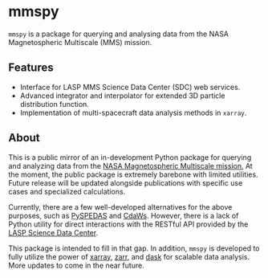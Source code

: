 mmspy
=====

`mmspy` is a package for querying and analysing data from the NASA
Magnetospheric Multiscale (MMS) mission.

Features
--------

- Interface for LASP MMS Science Data Center (SDC) web services.
- Advanced integrator and interpolator for extended 3D particle distribution
  function.
- Implementation of multi-spacecraft data analysis methods in `xarray`.


About
-----

This is a public mirror of an in-development Python package for
querying and analyzing data from the
[NASA Magnetospheric Multiscale mission.](https://mms.gsfc.nasa.gov/)
At the moment, the public package is extremely barebone with limited
utilities. Future release will be updated alongside publications
with specific use cases and specialized calculations.

Currently, there are a few well-developed alternatives for the above
purposes, such as [PySPEDAS](https://github.com/spedas/pyspedas)
and [CdaWs](https://pypi.org/project/cdasws/). However, there is a
lack of Python utility for direct interactions with the RESTful API
provided by the
[LASP Science Data Center](https://lasp.colorado.edu/mms/sdc/public/).

This package is intended to fill in that gap. In addition, `mmspy` is
developed to fully utilize the power of [xarray](https://xarray.dev/),
[zarr](https://zarr.dev/), and [dask](https://www.dask.org/) for
scalable data analysis. More updates to come in the near future.
